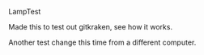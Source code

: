 LampTest

Made this to test out gitkraken, see how it works.

Another test change this time from a different computer.